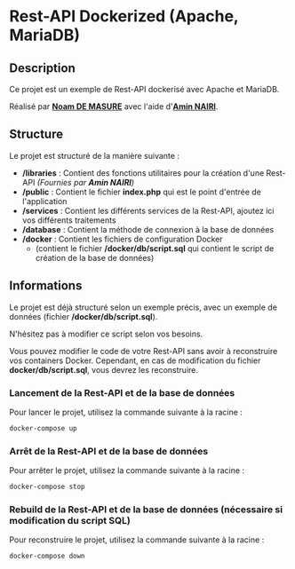 # Rest-API Dockerized (Apache, MariaDB)

## Description
Ce projet est un exemple de Rest-API dockerisé avec Apache et MariaDB.

Réalisé par **[Noam DE MASURE](https://github.com/Inclinus)** avec l'aide d'**[Amin NAIRI](https://github.com/aminnairi)**.

## Structure 
Le projet est structuré de la manière suivante :
- **/libraries** : Contient des fonctions utilitaires pour la création d'une Rest-API *(Fournies par **Amin NAIRI**)*
- **/public** : Contient le fichier **index.php** qui est le point d'entrée de l'application
- **/services** : Contient les différents services de la Rest-API, ajoutez ici vos différents traitements
- **/database** : Contient la méthode de connexion à la base de données
- **/docker** : Contient les fichiers de configuration Docker
  - (contient le fichier **/docker/db/script.sql** qui contient le script de création de la base de données)

## Informations
Le projet est déjà structuré selon un exemple précis, avec un exemple de données (fichier **/docker/db/script.sql**).

N'hésitez pas à modifier ce script selon vos besoins.

Vous pouvez modifier le code de votre Rest-API sans avoir à reconstruire vos containers Docker. Cependant, en cas de modification du fichier **docker/db/script.sql**, vous devrez les reconstruire.

### Lancement de la Rest-API et de la base de données
Pour lancer le projet, utilisez la commande suivante à la racine :
```bash
docker-compose up
```

### Arrêt de la Rest-API et de la base de données
Pour arrêter le projet, utilisez la commande suivante à la racine :
```bash
docker-compose stop
```

### Rebuild de la Rest-API et de la base de données (nécessaire si modification du script SQL)
Pour reconstruire le projet, utilisez la commande suivante à la racine :
```bash
docker-compose down
```

